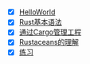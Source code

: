 # 

- [x] [HelloWorld](./helloworld.md)
- [x] [Rust基本语法](./language.md)
- [x] [通过Cargo管理工程](./cargo.md)
- [x] [Rustaceans的理解](./rustaceans.md)
- [x] [练习](./exercise.md) 